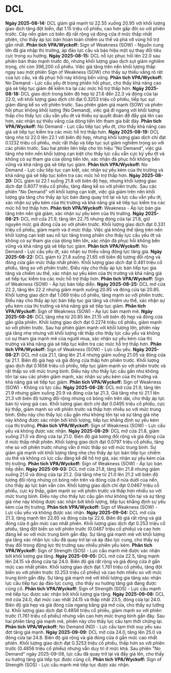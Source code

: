# DCL

**Ngày 2025-08-14:** DCL giảm giá mạnh từ 22.55 xuống 20.95 với khối lượng giao dịch tăng đột biến, đạt 1.15 triệu cổ phiếu, cao hơn gấp đôi so với phiên trước. Cây nến giảm có biên độ rất rộng và đóng cửa ở mức thấp nhất phiên, cho thấy áp lực bán hoàn toàn chiếm ưu thế và phá vỡ vùng hỗ trợ gần nhất. **Phân tích VPA/Wyckoff:** Sign of Weakness (SOW) - Nguồn cung lớn đã gia nhập thị trường, áp đảo lực cầu và báo hiệu một sự thay đổi tiêu cực trong xu hướng.
**Ngày 2025-08-15:** DCL nỗ lực phục hồi lên 22.0 sau phiên bán tháo mạnh trước đó, nhưng khối lượng giao dịch sụt giảm nghiêm trọng, chỉ còn 396,200 cổ phiếu. Việc giá tăng trên nền khối lượng thấp ngay sau một phiên Sign of Weakness (SOW) cho thấy sự thiếu vắng rõ rệt của lực cầu, và đà phục hồi này không bền vững. **Phân tích VPA/Wyckoff:** No Demand - Lực cầu yếu ớt trong phiên hồi phục, cho thấy khả năng cao giá sẽ tiếp tục giảm để kiểm tra lại các mức hỗ trợ thấp hơn.
**Ngày 2025-08-18:** DCL giao dịch trong biên độ hẹp từ 21.6 đến 22.3 và đóng cửa tại 22.0, với khối lượng giao dịch chỉ đạt 0.3253 triệu cổ phiếu, tiếp tục sụt giảm đáng kể so với phiên trước. Sau phiên giảm giá mạnh (SOW) và phiên hồi phục không khối lượng (No Demand), việc giá đi ngang với khối lượng thấp cho thấy lực cầu vẫn yếu ớt và thiếu sự quyết đoán để đẩy giá lên cao hơn, xác nhận sự thiếu vắng của dòng tiền lớn tham gia bắt đáy. **Phân tích VPA/Wyckoff:** No Demand - Lực cầu tiếp tục yếu ớt, cho thấy khả năng cao giá sẽ tiếp tục kiểm tra các mức hỗ trợ thấp hơn.
**Ngày 2025-08-19:** DCL tăng nhẹ từ 22.0 lên 22.1 với biên độ hẹp, nhưng khối lượng giao dịch chỉ đạt 0.1232 triệu cổ phiếu, mức rất thấp và tiếp tục sụt giảm nghiêm trọng so với các phiên trước. Sau hai phiên liên tiếp cho tín hiệu "No Demand", việc giá tăng nhẹ trên nền khối lượng cạn kiệt cho thấy lực cầu vẫn cực kỳ yếu ớt và không có sự tham gia của dòng tiền lớn, xác nhận đà phục hồi không bền vững và khả năng giá sẽ tiếp tục giảm. **Phân tích VPA/Wyckoff:** No Demand - Lực cầu tiếp tục cạn kiệt, xác nhận sự yếu kém của thị trường và khả năng giá sẽ tiếp tục kiểm tra các mức hỗ trợ thấp hơn.
**Ngày 2025-08-20:** DCL giảm từ 22.1 xuống 21.8 với biên độ hẹp, nhưng khối lượng giao dịch đạt 0.8077 triệu cổ phiếu, tăng đáng kể so với phiên trước. Sau các phiên "No Demand" với khối lượng cạn kiệt, việc giá giảm trên nền khối lượng gia tăng cho thấy áp lực bán đang quay trở lại và lực cầu vẫn yếu ớt, xác nhận sự yếu kém của thị trường và khả năng giá sẽ tiếp tục kiểm tra các mức hỗ trợ thấp hơn. **Phân tích VPA/Wyckoff:** Weakness - Áp lực bán gia tăng trên nền giá giảm, xác nhận sự yếu kém của thị trường.
**Ngày 2025-08-21:** DCL mở cửa 21.9, tăng lên 22.75 nhưng đóng cửa tại 21.8, giữ nguyên mức giá đóng cửa so với phiên trước. Khối lượng giao dịch đạt 0.331 triệu cổ phiếu, giảm mạnh và ở mức thấp. Việc giá không thể tăng trên nền khối lượng cạn kiệt sau nỗ lực tăng trong phiên cho thấy lực cầu yếu ớt và không có sự tham gia của dòng tiền lớn, xác nhận đà phục hồi không bền vững và khả năng giá sẽ tiếp tục giảm. **Phân tích VPA/Wyckoff:** No Demand - Lực cầu yếu ớt, xác nhận sự thiếu vắng động lực tăng giá.
**Ngày 2025-08-22:** DCL giảm từ 21.8 xuống 21.65 với biên độ tương đối rộng và đóng cửa gần mức thấp nhất phiên. Khối lượng giao dịch đạt 0.481 triệu cổ phiếu, tăng so với phiên trước. Điều này cho thấy áp lực bán tiếp tục gia tăng và chiếm ưu thế, xác nhận sự yếu kém của thị trường và khả năng giá sẽ tiếp tục kiểm tra các mức hỗ trợ thấp hơn. **Phân tích VPA/Wyckoff:** Sign of Weakness (SOW) - Áp lực bán tiếp diễn.
**Ngày 2025-08-25:** DCL mở cửa 22.2, tăng lên 22.2 nhưng giảm mạnh xuống 20.85 và đóng cửa tại 20.85. Khối lượng giao dịch đạt 1.069 triệu cổ phiếu, tăng mạnh so với phiên trước. Điều này cho thấy áp lực bán tiếp tục gia tăng và chiếm ưu thế, xác nhận sự yếu kém của thị trường và khả năng giá sẽ tiếp tục giảm. **Phân tích VPA/Wyckoff:** Sign of Weakness (SOW) - Áp lực bán mạnh mẽ.
**Ngày 2025-08-26:** DCL tăng nhẹ từ 20.85 lên 21.15 với biên độ hẹp và đóng cửa gần giữa phiên. Khối lượng giao dịch đạt 0.2274 triệu cổ phiếu, giảm mạnh so với phiên trước. Sau hai phiên giảm mạnh với khối lượng lớn, phiên này giá tăng nhẹ nhưng với khối lượng rất thấp cho thấy lực cầu yếu và không có sự tham gia mạnh mẽ của người mua, xác nhận sự yếu kém của thị trường và khả năng giá sẽ tiếp tục kiểm tra các mức hỗ trợ thấp hơn. **Phân tích VPA/Wyckoff:** Sign of Weakness (SOW) - Lực cầu yếu.
**Ngày 2025-08-27:** DCL mở cửa 21.1, tăng lên 21.4 nhưng giảm xuống 21.05 và đóng cửa tại 21.1. Biên độ giá hẹp và giá đóng cửa thấp hơn phiên trước. Khối lượng giao dịch đạt 0.1656 triệu cổ phiếu, tiếp tục giảm mạnh so với phiên trước và rất thấp so với mức trung bình. Điều này cho thấy lực cầu gần như không tồn tại sau các phiên giảm mạnh, xác nhận sự yếu kém của thị trường và khả năng giá sẽ tiếp tục giảm. **Phân tích VPA/Wyckoff:** Sign of Weakness (SOW) - Không có lực cầu.
**Ngày 2025-08-28:** DCL mở cửa 21.9, tăng lên 21.9 nhưng giảm xuống 20.9 và đóng cửa tại 21.3. Giá tăng nhẹ từ 21.1 lên 21.3 với biên độ tương đối rộng nhưng có bóng nến trên dài, cho thấy áp lực bán từ vùng giá cao. Khối lượng giao dịch chỉ đạt 0.0495 triệu cổ phiếu, cực kỳ thấp, giảm mạnh so với phiên trước và thấp hơn nhiều so với mức trung bình. Điều này cho thấy lực cầu gần như không tồn tại và sự tăng giá nhẹ này không được xác nhận bởi khối lượng, tiếp tục khẳng định sự yếu kém của thị trường. **Phân tích VPA/Wyckoff:** Sign of Weakness (SOW) - Lực cầu yếu và không được xác nhận.
**Ngày 2025-08-29:** DCL mở cửa 21.8, giảm xuống 21.0 và đóng cửa tại 21.0. Biên độ giá tương đối rộng và giá đóng cửa ở mức thấp nhất phiên. Khối lượng giao dịch đạt 0.0797 triệu cổ phiếu, tăng nhẹ so với phiên trước nhưng vẫn ở mức thấp so với mức trung bình. Sự giảm giá mạnh với khối lượng tăng nhẹ cho thấy áp lực bán tiếp tục chiếm ưu thế và không có lực cầu đáng kể để hỗ trợ giá, xác nhận sự yếu kém của thị trường. **Phân tích VPA/Wyckoff:** Sign of Weakness (SOW) - Áp lực bán tiếp diễn.
**Ngày 2025-09-03:** DCL mở cửa 21.8, tăng lên 21.8 nhưng giảm xuống 21.0 và đóng cửa tại 21.2. Giá tăng nhẹ từ 21.0 lên 21.2 với biên độ tương đối rộng nhưng có bóng nến trên và đóng cửa ở nửa dưới của nến, cho thấy áp lực bán vẫn còn. Khối lượng giao dịch chỉ đạt 0.0467 triệu cổ phiếu, cực kỳ thấp, giảm mạnh so với phiên trước và thấp hơn nhiều so với mức trung bình. Điều này cho thấy lực cầu gần như không tồn tại và sự tăng giá nhẹ này không được xác nhận bởi khối lượng, tiếp tục khẳng định sự yếu kém của thị trường. **Phân tích VPA/Wyckoff:** Sign of Weakness (SOW) - Lực cầu yếu và không được xác nhận.
**Ngày 2025-09-04:** DCL mở cửa 21.3, tăng mạnh lên 22.65 và đóng cửa tại 22.6. Biên độ giá rất rộng và giá đóng cửa ở gần mức cao nhất phiên. Khối lượng giao dịch đạt 0.253 triệu cổ phiếu, tăng đột biến so với phiên trước (0.0467 triệu cổ phiếu) và cao hơn đáng kể so với mức trung bình gần đây. Sự tăng giá mạnh mẽ với khối lượng gia tăng xác nhận lực cầu đã quay trở lại và áp đảo lực cung, cho thấy sự thay đổi trong động lực thị trường sau nhiều phiên yếu kém. **Phân tích VPA/Wyckoff:** Sign of Strength (SOS) - Lực cầu mạnh mẽ được xác nhận bởi khối lượng gia tăng.
**Ngày 2025-09-05:** DCL mở cửa 22.5, tăng mạnh lên 24.15 và đóng cửa tại 24.0. Biên độ giá rất rộng và giá đóng cửa ở gần mức cao nhất phiên. Khối lượng giao dịch đạt 1.761 triệu cổ phiếu, tăng đột biến so với phiên trước (0.253 triệu cổ phiếu) và cao hơn nhiều so với mức trung bình gần đây. Sự tăng giá mạnh mẽ với khối lượng gia tăng xác nhận lực cầu tiếp tục áp đảo lực cung, cho thấy xu hướng tăng giá đang được củng cố. **Phân tích VPA/Wyckoff:** Sign of Strength (SOS) - Lực cầu mạnh mẽ tiếp tục được xác nhận bởi khối lượng gia tăng.
**Ngày 2025-09-08:** DCL mở cửa 24.0, đạt mức cao nhất 24.15 và thấp nhất 23.5, đóng cửa tại 24.0. Biên độ giá hẹp và giá đóng cửa ngang bằng giá mở cửa, cho thấy sự lưỡng lự. Khối lượng giao dịch đạt 0.4856 triệu cổ phiếu, giảm mạnh so với phiên trước (1.761 triệu cổ phiếu) nhưng vẫn cao hơn mức trung bình gần đây. Sau hai phiên tăng giá mạnh mẽ, phiên này cho thấy lực cầu tạm thời chững lại. **Phân tích VPA/Wyckoff:** No Demand (ND) - Lực cầu tạm thời suy yếu sau đợt tăng giá mạnh.
**Ngày 2025-09-09:** DCL mở cửa 24.0, tăng lên 25.0 và đóng cửa tại 24.8. Biên độ giá rộng và giá đóng cửa ở gần mức cao nhất phiên. Khối lượng giao dịch đạt 0.3253 triệu cổ phiếu, thấp hơn so với phiên trước (0.4856 triệu cổ phiếu) nhưng vẫn duy trì ở mức khá. Sau phiên "No Demand" ngày 2025-09-08, lực cầu đã quay trở lại và đẩy giá lên, cho thấy xu hướng tăng giá tiếp tục được củng cố. **Phân tích VPA/Wyckoff:** Sign of Strength (SOS) - Lực cầu mạnh mẽ tiếp tục được xác nhận.
